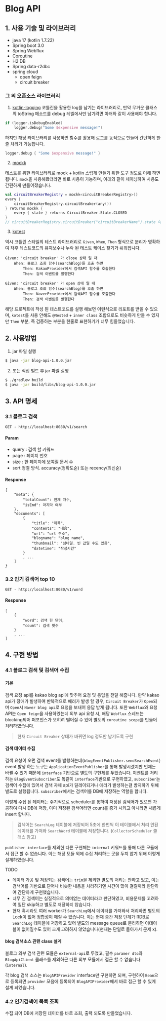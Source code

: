 # Blog API

## 1. 사용 기술 및 라이브러리

- java 17 (kotlin 1.7.22)
- Spring boot 3.0
- Spring Webflux
- Coroutine
- H2 DB
- Spring data-r2dbc
- spring cloud
  - open feign
  - circuit breaker

### 그 외 오픈소스 라이브러리

1. [kotlin-logging](https://github.com/oshai/kotlin-logging)
   코틀린을 활용한 log를 남기는 라이브러리로, 만약 무거운 클래스의 toString 메소드를 debug 레벨에서만 남기려면 아래와 같이 사용해야 합니다.

```kotlin
if (logger.isDebugEnabled)
    logger.debug("Some $expensive message!")
```

하지만 해당 라이브러리를 사용하면 함수를 활용해 로그를 동적으로 만들어 간단하게 한줄 처리가 가능합니다.

```kotlin
logger.debug { "Some $expensive message!" }
```

2. [mockk](https://github.com/mockk/mockk)

테스트를 위한 라이브러리로 mock + kotlin 스럽게 만들기 위한 도구 정도로 이해 하면 됩니다.
`mock`을 사용해봤더라면 바로 사용이 가능하며, 아래와 같이 체이닝하여 사용도 간편하게 만들어졌습니다.

```kotlin
val circuitBreakerRegistry = mockk<circuitBreakerRegistry>()
every {
    circuitBreakerRegistry.circuitBreaker(any())
} returns mockk {
    every { state } returns CircuitBreaker.State.CLOSED
}
// circuitBreakerRegistry.circuitBreaker("circuitBreakerName").state 이 상태값을 stub 하는 예시
```

3. [kotest](https://kotest.io/)

역시 코틀린 스타일의 테스트 라이브러리로 `Given`, `When`, `Then` 형식으로 분리가 명확하여 차후 테스트코드의 유지보수나 누락 된 테스트 케이스 찾기가 쉬워집니다.

```
Given: 'circuit breaker' 가 close 상태 일 때
    When: 블로그 조회 함수(searchBlog)를 호출 하면
        Then: KakaoProvider에서 검색API 함수를 호출한다
        Then: 검색 이벤트를 발행한다

Given: 'circuit breaker' 가 open 상태 일 때
    When: 블로그 조회 함수(searchBlog)를 호출 하면
        Then: NaverProvider에서 검색API 함수를 호출한다
        Then: 검색 이벤트를 발행한다
```

해당 프로젝트에 작성 된 테스트코드를 실행 해보면 이런식으로 리포트를 받을 수 있으며, `kotest`를 사용 안해도 `@Nested` + `inner class` 조합으로도 비슷하게 만들 수 있지만 `Then` 부분, 즉 검증하는 부분을 한줄로 표현하기가 너무 힘들었습니다.

## 2. 사용방법

1. jar 파일 실행

```sh
$ java -jar blog-api-1.0.0.jar
```

2. 또는 직접 빌드 후 jar 파일 실행

```sh
$ ./gradlew build
$ java -jar build/libs/blog-api-1.0.0.jar
```

## 3. API 명세

### 3.1 블로그 검색

`GET - http://localhost:8080/v1/search`

#### Param

- query : 검색 할 키워드
- page : 페이지 번호
- size : 한 페이지에 보여질 문서 수
- sort 정결 방식. accuracy(정확도순) 또는 recency(최신순)

#### Response

```
{
    "meta": {
        "totalCount": 전체 개수,
        "isEnd": 마지막 여부
    },
    "documents": [
        {
            "title": "제목",
            "contents": "내용",
            "url": "url 주소",
            "blogname": "blog name",
            "thumbnail": "섬네일. 빈 값일 수도 있음",
            "datetime": "작성시간"
        }
        , ...
    ]
}
```

### 3.2 인기 검색어 top 10

`GET - http://localhost:8080/v1/word`

#### Response

```
[
    {
        "word": 검색 한 단어,
        "count": 검색 횟수
    }
    , ...
]
```

## 4. 구현 방법

### 4.1 블로그 검색 및 검색어 수집

#### 기본

검색 요청 api를 kakao blog api에 맞추어 요청 및 응답을 전달 해줍니다. 만약 kakao api가 장애가 발생하여 반복적으로 에러가 발생 할 경우, `Circuit Breaker`가 `Open`되며 `Open`시 `Naver blog api`로 요청을 보내어 응답 받게 됩니다. 또한 `Webflux`와 요청 API는 `Open feign`을 사용하였는데 외부 api 요청 시, 해당 `Webflux` 스레드는 blocking되어 퍼포먼스가 오히려 떨어질 수 있어 별도의 `coroutine scope`를 만들어 처리하였습니다.

> 현재 `Circuit Breaker` 상태가 바뀌면 log 정도만 남기도록 구현

#### 검색 데이터 수집

검색 요청이 오면 검색 event를 발행하는데(`blogEventPublisher.sendSearchEvent`) event 발생 하는 도구는 `ApplicationEventPublisher`를 통해 발생시켰지만 언제든 바뀔 수 있기 때문에 `interface` 기반으로 별도의 구현체를 두었습니다. 이벤트를 처리하는 `BlogEventSubscriber`도 똑같이 `interface`기반으로 구현하였고, `subscriber`는 검색어 수집에 있어서 검색 자체 api가 딜레이되거나 에러가 발생하는걸 방지하기 위해 별도로 실행됩니다. `subscriber`에서는 검색어를 DB에 저장하는 역할을 합니다.

이렇게 수집 된 데이터는 주기적으로 scheduler를 통하여 저장된 검색어가 있으면 가공하여 다시 DB에 저장, 이미 저장된 검색어라면 count를 증가 시키고 아니라면 새롭게 insert 합니다.

> 검색어는 `SearchLog` 테이블에 저장되어 5초에 한번씩 이 테이블에서 처리 안된 데이터를 가져와 `SearchWord` 테이블에 저장합니다. (`CollectorScheduler` 클래스 참고)

`publisher interface`를 제외한 다른 구현체는 `internal` 키워드를 통해 다른 모듈에서 접근 할 수 없습니다. 이는 해당 모듈 외에 수집 처리하는 곳을 두지 않기 위해 이렇게 설계하였습니다.

TODO

- 데이터 가공 및 저장되는 검색어는 `trim`을 제외한 별도의 처리는 안하고 있고, 이는 검색어를 기반으로 단어나 비슷한 내용을 처리하기엔 시간이 많이 걸릴꺼라 판단하여 간단하게 구현했습니다.
- 너무 긴 검색어는 실질적으로 의미없는 데이터라고 판단하였고, 비용문제를 고려하여 일단 skip하고 별도로 저장하지 않습니다.
- 현재 혹시라도 여러 worker가 `SearchLog`에서 데이터를 가져와서 처리하면 별도의 Lock이 없어 정합성이 깨질 수 있습니다. 이는 현재 중간 저장 단계가 RDB로 `SearchLog` 테이블에 저장하고 있어 별도의 message queue로 분리하면 이테이블이 없어질수도 있어 크게 고려하지 않았습니다(현재는 단일로 돌아가서 문제 x).

#### blog 검색소스 관련 class 설계

블로그 외부 검색 관련 모듈은 `external-api`로 두었고, 필수 `paramer dto`와 `BlogApiClient` 클래스를 제외하곤 다른 외부 모듈에서 접근 할 수 없습니다(`internal`).

각 blog 검색 소스는 `BlogAPIProvider` interface만 구현하면 되며, 구현하여 `Bean`으로 등록되면 `provider` 모음에 등록되어 `BlogAPIProvider`에서 바로 접근 할 수 있게 설계 되었습니다.

### 4.2 인기검색어 목록 조회

수집 되어 DB에 저장된 데이터를 바로 조회, 출력 되도록 만들었습니다.
